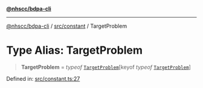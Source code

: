 [**@nhscc/bdpa-cli**](../../../README.md)

***

[@nhscc/bdpa-cli](../../../README.md) / [src/constant](../README.md) / TargetProblem

# Type Alias: TargetProblem

> **TargetProblem** = *typeof* [`TargetProblem`](../variables/TargetProblem.md)\[keyof *typeof* [`TargetProblem`](../variables/TargetProblem.md)\]

Defined in: [src/constant.ts:27](https://github.com/nhscc/bdpa-cli/blob/aab43dbd010a981851c0502d764dfd948966b4ad/src/constant.ts#L27)
